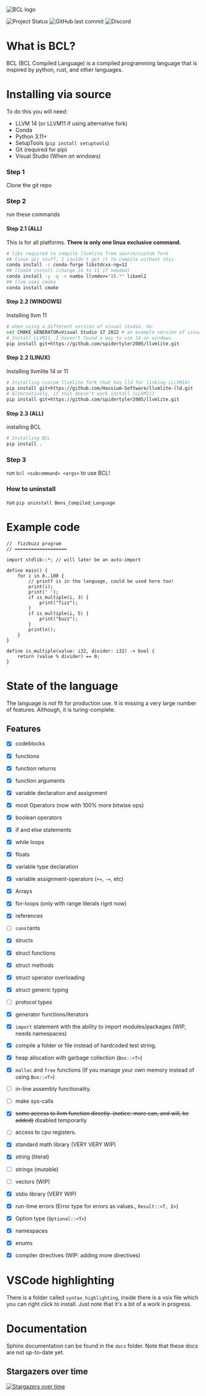 ![BCL logo](docs/source/_static/experimental_BCL_LOGO.png)

![Project Status](https://img.shields.io/badge/Project%20Status-In%20Development-orange?style=for-the-badge) ![GitHub last commit](https://img.shields.io/github/last-commit/spidertyler2005/BCL/dev?&style=for-the-badge) ![Discord](https://img.shields.io/discord/875155614202994761?style=for-the-badge)

# What is BCL?

BCL (BCL Compiled Language) is a compiled programming language that is inspired by python, rust, and other languages.

# Installing via source

To do this you will need:
- LLVM 14 (or LLVM11 if using alternative fork)
- Conda
- Python 3.11+
- SetupTools (`pip install setuptools`)
- Git (required for pip)
- Visual Studio (When on windows)

### Step 1

Clone the git repo

### Step 2

run these commands

#### Step 2.1 (ALL)
This is for all platforms.
**There is only one linux exclusive command.**

```sh
# libs required to compile llvmlite from source/custom fork
## linux gcc stuff, I couldn't get it to compile without this
conda install -c conda-forge libstdcxx-ng=12
## llvm14 install (change 14 to 11 if needed)
conda install -y -q -c numba llvmdev="15.*" libxml2
## llvm uses cmake
conda install cmake
```

#### Step 2.2 (WINDOWS)

Installing llvm 11

```sh
# when using a different version of visual studio, do:
set CMAKE_GENERATOR=Visual Studio 17 2022 # an example version of visual studio.
# Install LLVM11. I haven't found a way to use 14 on windows.
pip install git+https://github.com/spidertyler2005/llvmlite.git
```

#### Step 2.2 (LINUX)

Installing llvmlite 14 or 11

```sh
# Installing custom llvmlite fork that has lld for linking (LLVM14)
pip install git+https://github.com/Hassium-Software/llvmlite-lld.git
# Alternatively, if this doesn't work install (LLVM11)
pip install git+https://github.com/spidertyler2005/llvmlite.git
```

#### Step 2.3 (ALL)

installing BCL

```sh
# Installing BCL
pip install .
```

### Step 3

run `bcl <subcommand> <args>` to use BCL!

### How to uninstall

run `pip uninstall Bens_Compiled_Language`

# Example code

```
//  fizzbuzz program
// ===================

import stdlib::*; // will later be an auto-import

define main() {
    for i in 0..100 {
        // printf is in the language, could be used here too!
        print(i);
        print(' ');
        if is_multiple(i, 3) {
            print("fizz");
        }
        if is_multiple(i, 5) {
            print("buzz");
        }
        println();
    }
}

define is_multiple(value: i32, divider: i32) -> bool {
    return (value % divider) == 0;
}
```

# State of the language

The language is *not* fit for production use. It is missing a very large number of features. Although, it is turing-complete.

## Features

- [x] codeblocks
- [x] functions
- [x] function returns
- [x] function arguments
- [x] variable declaration and assignment
- [x] most Operators (now with 100% more bitwise ops)
- [x] boolean operators
- [x] if and else statements
- [x] while loops
- [x] floats
- [x] variable type declaration
- [x] variable assignment-operators (`+=`, `-=`, etc)
- [x] Arrays
- [x] for-loops (only with range literals rignt now)
- [x] references
- [ ] `const`ants
- [x] structs
- [x] struct functions
- [x] struct methods
- [x] struct operator overloading
- [x] struct generic typing
- [ ] protocol types
- [x] generator functions/iterators
- [x] `import` statement with the ability to import modules/packages (WIP, needs namespaces)
- [x] compile a folder or file instead of hardcoded test string.
- [x] heap allocation with garbage collection (`Box::<T>`)
- [x] `malloc` and `free` functions (If you manage your own memory instead of using `Box::<T>`)
- [ ] in-line assembly functionality.
- [ ] make sys-calls
- [x] ~~some access to llvm function directly. (notice: more can, and will, be added)~~ disabled temporarily
- [ ] access to cpu registers.
- [x] standard math library (VERY VERY WIP)
- [x] string (literal)
- [ ] strings (mutable)
- [ ] vectors (WIP)
- [x] stdio library (VERY WIP)
- [x] run-time errors (Error type for errors as values., `Result::<T, E>`)
- [x] Option type (`Optional::<T>`)
- [x] namespaces
- [x] enums
- [x] compiler directives (WIP: adding more directives) 


# VSCode highlighting

There is a folder called `syntax_highlighting`, inside there is a vsix file which you can right click to install. Just note that it's a bit of a work in progress.

# Documentation

Sphinx documentation can be found in the `docs` folder. Note that these docs are not up-to-date yet.

## Stargazers over time
[![Stargazers over time](https://starchart.cc/ArachnidAbby/BCL.svg?variant=adaptive)](https://starchart.cc/ArachnidAbby/BCL)
